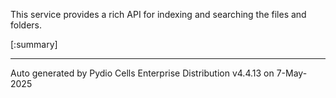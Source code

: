 






This service provides a rich API for indexing and searching the files and folders.

[:summary]

---
Auto generated by Pydio Cells Enterprise Distribution v4.4.13 on 7-May-2025
